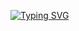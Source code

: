 
[![Typing SVG](https://readme-typing-svg.demolab.com/?lines=Hi,+I'm+Milagros+Kuen;Full+Stack+Developer)](https://git.io/typing-svg)
